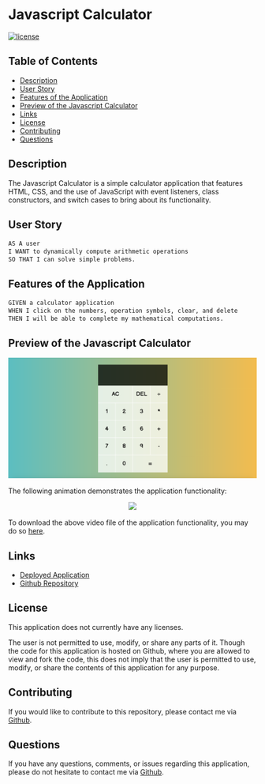 # Javascript Calculator

[![license](https://img.shields.io/badge/license-Unlicense-blue.svg)](http://unlicense.org/)

## Table of Contents
*  [Description](#description)
*  [User Story](#user-story)
*  [Features of the Application](#features-of-the-application)
*  [Preview of the Javascript Calculator](#preview-of-the-javascript-calculator)
*  [Links](#links)
*  [License](#license)
*  [Contributing](#contributing)
*  [Questions](#questions)

## Description

The Javascript Calculator is a simple calculator application that features HTML, CSS, and the use of JavaScript with event listeners, class constructors, and switch cases to bring about its functionality.

## User Story
~~~
AS A user  
I WANT to dynamically compute arithmetic operations  
SO THAT I can solve simple problems.  
~~~

## Features of the Application
~~~
GIVEN a calculator application  
WHEN I click on the numbers, operation symbols, clear, and delete 
THEN I will be able to complete my mathematical computations.  
~~~

## Preview of the Javascript Calculator

![Javascript Calculator Landing Page](assets/images/javascriptCalculatorLandingPage.png)

The following animation demonstrates the application functionality:

<p align="center">
  <img src="assets/videos/javascriptCalculatorFunctionalityPreview.gif">
</p>

To download the above video file of the application functionality, you may do so [here]().

## Links
- [Deployed Application](https://javascript-calculator-app.herokuapp.com/)
- [Github Repository](https://github.com/rh9891/JavascriptQuiz)

## License

This application does not currently have any licenses.

The user is not permitted to use, modify, or share any parts of it. Though the code for this application is hosted on Github, where you are allowed to view and fork the code, this does not imply that the user is permitted to use, modify, or share the contents of this application for any purpose.

## Contributing

If you would like to contribute to this repository, please contact me via [Github](https://github.com/rh9891).

## Questions

If you have any questions, comments, or issues regarding this application, please do not hesitate to contact me via [Github](https://github.com/rh9891).